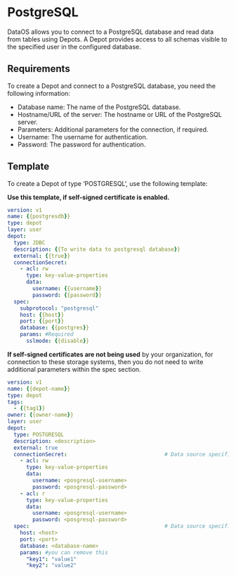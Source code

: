 # PostgreSQL


DataOS allows you to connect to a PostgreSQL database and read data from tables using Depots. A Depot provides access to all schemas visible to the specified user in the configured database.

## Requirements

To create a Depot and connect to a PostgreSQL database, you need the following information:

- Database name: The name of the PostgreSQL database.
- Hostname/URL of the server: The hostname or URL of the PostgreSQL server.
- Parameters: Additional parameters for the connection, if required.
- Username: The username for authentication.
- Password: The password for authentication.

## Template

To create a Depot of type ‘POSTGRESQL‘, use the following template:

**Use this template, if self-signed certificate is enabled.**

```yaml
version: v1
name: {{postgresdb}}
type: depot
layer: user
depot:
  type: JDBC                  
  description: {{To write data to postgresql database}}
  external: {{true}}
  connectionSecret:           
    - acl: rw
      type: key-value-properties
      data:
        username: {{username}}
        password: {{password}}
  spec:                        
    subprotocol: "postgresql"
    host: {{host}}
    port: {{port}}
    database: {{postgres}}
    params: #Required 
      sslmode: {{disable}}
```

**If self-signed certificates are not being used** by your organization, for connection to these storage systems, then you do not need to write additional parameters within the spec section.

```yaml
version: v1
name: {{depot-name}}
type: depot
tags:
  - {{tag1}}
owner: {{owner-name}}
layer: user
depot:
  type: POSTGRESQL
  description: <description>
  external: true
  connectionSecret:                               # Data source specific configurations
    - acl: rw
      type: key-value-properties
      data:
        username: <posgresql-username>
        password: <posgresql-password>
    - acl: r
      type: key-value-properties
      data:
        username: <posgresql-username>
        password: <posgresql-password>
  spec:                                           # Data source specific configurations
    host: <host>
    port: <port>
    database: <database-name>
    params: #you can remove this
      "key1": "value1"
      "key2": "value2"
```
